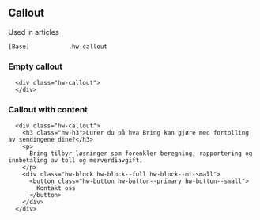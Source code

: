 ## Callout

Used in articles

```code
[Base]           .hw-callout
```

### Empty callout

```html|span-3
  <div class="hw-callout">
  </div>
```


### Callout with content

```html|span-4
  <div class="hw-callout">
    <h3 class="hw-h3">Lurer du på hva Bring kan gjøre med fortolling av sendingene dine?</h3>
    <p>
      Bring tilbyr løsninger som forenkler beregning, rapportering og innbetaling av toll og merverdiavgift.
    </p>
    <div class="hw-block hw-block--full hw-block--mt-small">
      <button class="hw-button hw-button--primary hw-button--small">
        Kontakt oss
      </button>
    </div>
  </div>
```
